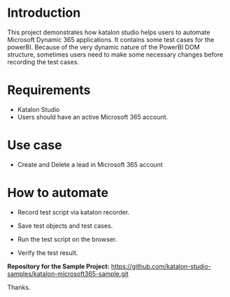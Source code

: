 
# Introduction

This project demonstrates how katalon studio helps users to automate Microsoft Dynamic 365 applications. It contains some test cases for the powerBI. Because of the very dynamic nature of the PowerBI DOM structure, sometimes users need to make some necessary changes before recording the test cases.

# Requirements

* Katalon Studio
* Users should have an active Microsoft 365 account.

# Use case

* Create and Delete a lead in Microsoft 365 account



# How to automate

* Record test script via katalon recorder.

* Save test objects and test cases.

* Run the test script on the browser.

* Verify the test result.




**Repository for the Sample Project:**
https://github.com/katalon-studio-samples/katalon-microsoft365-sample.git

Thanks.
